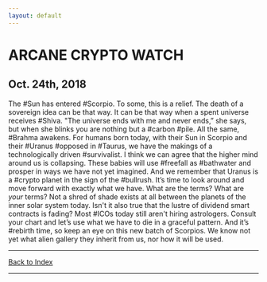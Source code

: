 ```yaml
---
layout: default
---
```

# ARCANE CRYPTO WATCH
## Oct. 24th, 2018
The #Sun has entered #Scorpio. To some, this is a relief. The death of a sovereign idea can be that way. It can be that way when a spent universe receives #Shiva. "The universe ends with me and never ends,” she says, but when she blinks you are nothing but a #carbon #pile. All the same, #Brahma awakens. For humans born today, with their Sun in Scorpio and their #Uranus #opposed in #Taurus, we have the makings of a technologically driven #survivalist. I think we can agree that the higher mind around us is collapsing. These babies will use #freefall as #bathwater and prosper in ways we have not yet imagined.  And we remember that Uranus is a #crypto planet in the sign of the #bullrush.   It’s time to look around and move forward with exactly what we have.  What are the terms? What are *your* terms? Not a shred of shade exists  at all between the planets of the inner solar system today. Isn't it  also true that the lustre of dividend smart contracts is fading? Most #ICOs today still aren't hiring astrologers. Consult your chart and let’s use what we have to die in a graceful pattern. And it’s #rebirth  time, so keep an eye on this new batch of Scorpios. We know not yet  what alien gallery they inherit from us, nor how it will be used.

* * *
[Back to Index](acw.html)
* * *
